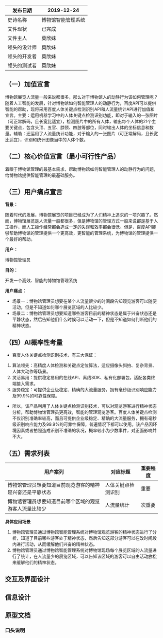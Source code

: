 发布日期    | 2019-12-24 
---------|------
史诗名称     | 博物馆智能管理系统
文件现状     | 已完成 
文件主人     | 莫欣妹 
领头的设计师 | 莫欣妹 
领头的开发者 | 莫欣妹  
领头的测试者 | 莫欣妹 

## （一）加值宣言

博物馆展览人流量一般来说都很多，那么对于博物馆人的动静行为该如何管理呢？随着人工智能的发展，针对博物馆如何智能管理人的动静行为，百度API可以提供智能的帮助，现将采用百度人体关键点检测识别API和人流量统计API进行加值和宣言。主要：运用机器学习中的人体关键点检测识别功能，即对于输入的一张图片（可正常解码，且长宽比适宜），检测图片中的所有人体，输出每个人体的21个主要关键点，包含头顶、五官、脖颈、四肢等部位，同时输出人体的坐标信息和数量。辅助：还运用了人流量统计功能，对于输入的一张图片（可正常解码，且长宽比适宜），识别和统计图像当中的人体个数。

## （二）核心价值宣言（最小可行性产品）

着眼于博物馆管理的最基本需求，帮助博物馆如何智能管理人的动静行为的问题，给博物馆提供智能管理的最基础服务。

## （三）用户痛点宣言

**背景：**

随着时代的发展，博物馆展览的项目已经成为了人们精神上追求的一项兴趣了。然而，博物馆展览是人流量一般都很多，但是博物馆的管理方式一般来说都是基于人工操作，而人工操作经常都会造成一定的失误和效率都会很低。但是，百度API能够帮助博物馆的管理提供一个更高效，更智能的管理系统，为博物馆的管理提供一个最好的帮助。

**用户：**

博物馆管理员

**目的：**

开发一个高效、智能的博物馆管理系统

**用户痛点：**

- 场景一：博物馆管理员想要在某个人流量很少的时间段告知观览游客可以随便活动，但是不知道如何哪个展览区域的人比较少。
- 场景二：博物馆管理员想要知道哪些游客目前的精神状态是属于兴奋状态还是平静状态，然后告知他们什么时候可以活动一下，但是不知道如何判断他们的精神状态。


## （四）AI概率性考量

- 百度人体关键点检测识别技术，有三大保证：

1. 算法领先：高精度人体检测和关键点定位算法，适应摄像头斜拍、复杂背景、人体大动作等场景。
2. 灵活易用：提供稳定易用的在线API、离线SDK、私有化部署包，适配各类终端接入需求。
3. 服务稳定：可提供企业级稳定、精确的大流量服务，拥有毫秒级识别响应能力及99.9%的可靠性保障。

- 所以，该产品利用了人体关键点检测识别技术，可以对观览游客进行精神状态分析，帮助博物馆管理员更高效，智能的管理观览游客。百度人体关键点检测不仅识别准确率较高，而且可提供企业级稳定、精确的大流量服务，拥有毫秒级识别响应能力及99.9%的可靠性保障，普遍情况下都可以使用。该产品因环境因素或者拍照造成识别不准确的状况，概率较小为少数事件，对正面影响并不大。


## （五）需求列表

用户案列 | 对应标题 | 重要程度
----|------|----
博物馆管理员想要知道目前观览游客的精神是兴奋还是平静状态 | 人体关键点检测识别  | 重要
博物馆管理员想要知道目前哪个区域的观览游客人流量比较少 | 人流量统计  | 次重要


**具体应用场景**

1. 博物馆管理员通过博物馆智能管理系统对博物馆观览游客的精神状态进行了分析，知道了目前哪些游客处于精神状态，然后告知这部分游客可以在改时间段内进行活动，从而缓解他们兴奋的精神状态。
2. 博物馆管理员通过博物馆智能管理系统对博物馆现场每个展览区域的人流量进行了统计，在人流量少的展览区域，可以告知该区域的游客可以自由活动放松来缓解他们的精神状态。

## 交互及界面设计



## 信息设计 



## 原型文档 



### 口头说明



